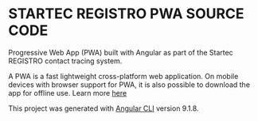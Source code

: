 # STARTEC REGISTRO PWA SOURCE CODE

Progressive Web App (PWA) built with Angular as part of the Startec REGISTRO contact tracing system.

A PWA is a fast lightweight cross-platform web application. On mobile devices with browser support for PWA, it is also possible to download the app for offline use. Learn more  [here](https://developers.google.com/web/ilt/pwa "Google PWA Training")

This project was generated with [Angular CLI](https://github.com/angular/angular-cli) version 9.1.8.
